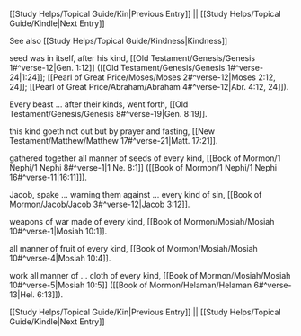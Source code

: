 [[Study Helps/Topical Guide/Kin|Previous Entry]]  ||  [[Study Helps/Topical Guide/Kindle|Next Entry]]

 See also [[Study Helps/Topical Guide/Kindness|Kindness]]

 seed was in itself, after his kind, [[Old Testament/Genesis/Genesis 1#^verse-12|Gen. 1:12]] ([[Old Testament/Genesis/Genesis 1#^verse-24|1:24]]; [[Pearl of Great Price/Moses/Moses 2#^verse-12|Moses 2:12, 24]]; [[Pearl of Great Price/Abraham/Abraham 4#^verse-12|Abr. 4:12, 24]]).

 Every beast ... after their kinds, went forth, [[Old Testament/Genesis/Genesis 8#^verse-19|Gen. 8:19]].

 this kind goeth not out but by prayer and fasting, [[New Testament/Matthew/Matthew 17#^verse-21|Matt. 17:21]].

 gathered together all manner of seeds of every kind, [[Book of Mormon/1 Nephi/1 Nephi 8#^verse-1|1 Ne. 8:1]] ([[Book of Mormon/1 Nephi/1 Nephi 16#^verse-11|16:11]]).

 Jacob, spake ... warning them against ... every kind of sin, [[Book of Mormon/Jacob/Jacob 3#^verse-12|Jacob 3:12]].

 weapons of war made of every kind, [[Book of Mormon/Mosiah/Mosiah 10#^verse-1|Mosiah 10:1]].

 all manner of fruit of every kind, [[Book of Mormon/Mosiah/Mosiah 10#^verse-4|Mosiah 10:4]].

 work all manner of ... cloth of every kind, [[Book of Mormon/Mosiah/Mosiah 10#^verse-5|Mosiah 10:5]] ([[Book of Mormon/Helaman/Helaman 6#^verse-13|Hel. 6:13]]).

[[Study Helps/Topical Guide/Kin|Previous Entry]]  ||  [[Study Helps/Topical Guide/Kindle|Next Entry]]